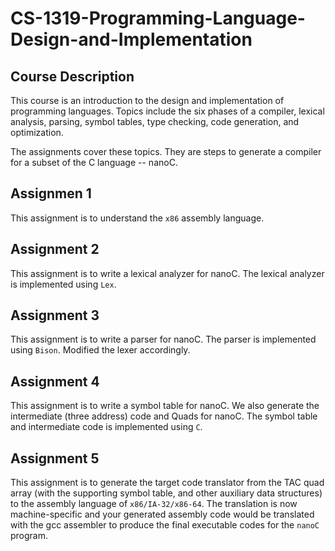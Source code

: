 # CS-1319-Programming-Language-Design-and-Implementation

## Course Description
This course is an introduction to the design and implementation of programming languages. Topics include the six phases of a compiler, lexical analysis, parsing, symbol tables, type checking, code generation, and optimization.

The assignments cover these topics. They are steps to generate a compiler for a subset of the C language -- nanoC.

## Assignmen 1
This assignment is to understand the ```x86``` assembly language.

## Assignment 2
This assignment is to write a lexical analyzer for nanoC. The lexical analyzer is implemented using ```Lex```.

## Assignment 3
This assignment is to write a parser for nanoC. The parser is implemented using ```Bison```. Modified the lexer accordingly.

## Assignment 4
This assignment is to write a symbol table for nanoC. We also generate the intermediate (three address) code and Quads for nanoC. The symbol table and intermediate code is implemented using ```C```.

## Assignment 5
This assignment is to generate the target code translator from the TAC quad array (with the supporting symbol table, and other auxiliary data structures) to the assembly language of ```x86/IA-32/x86-64```. The translation is now machine-specific and your generated assembly code would be translated with the gcc assembler to produce the final executable codes for the ```nanoC``` program.